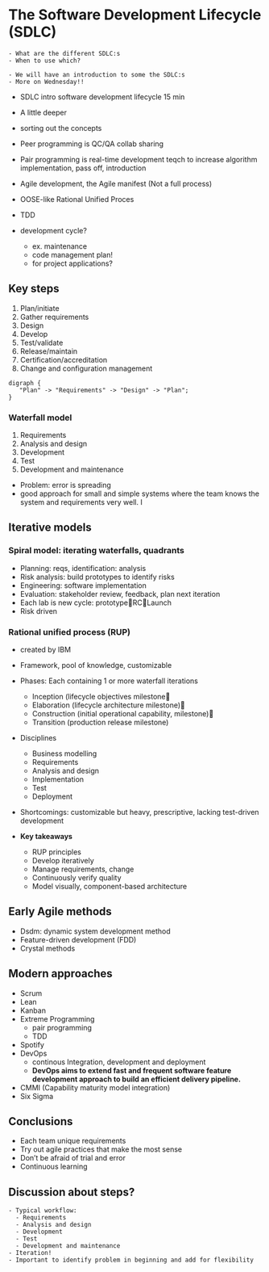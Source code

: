 # The Software Development Lifecycle (SDLC)

```{questions}
- What are the different SDLC:s
- When to use which?
```

```{objectives}
- We will have an introduction to some the SDLC:s
- More on Wednesday!!
```

- SDLC intro software development lifecycle 15 min


- A little deeper

- sorting out the concepts
- Peer programming is QC/QA collab sharing
- Pair programming is real-time development teqch to increase algorithm implementation, pass off, introduction
- Agile development, the Agile manifest (Not a full process)
- OOSE-like Rational Unified Proces
- TDD

- development cycle?
  - ex. maintenance
  - code management plan!
  -	for project applications?

## Key steps

1.	Plan/initiate
2.	Gather requirements
3.	Design
4.	Develop
5.	Test/validate
6.	Release/maintain
7.	Certification/accreditation
8.	Change and configuration management

```{graphviz}
digraph {
   "Plan" -> "Requirements" -> "Design" -> "Plan";
}
```

### Waterfall model
1.	Requirements
2.	Analysis and design
3.	Development
4.	Test
5.	Development and maintenance

- Problem:  error is spreading
- good approach for small and simple systems where the team knows the system and requirements very well. I

## Iterative models
### Spiral model: iterating waterfalls, quadrants
- Planning: reqs, identification: analysis
- Risk analysis: build prototypes to identify risks
- Engineering: software implementation
- Evaluation: stakeholder review, feedback, plan next iteration
- Each lab is new cycle: prototypeRCLaunch
- Risk driven

### Rational unified process (RUP) 
- created by IBM
- Framework, pool of knowledge, customizable
- Phases: Each containing 1 or more waterfall iterations
  - Inception (lifecycle objectives milestone
  - Elaboration (lifecycle architecture milestone)
  - Construction (initial operational capability, milestone)
  - Transition (production release milestone)
- Disciplines
  - Business modelling
  - Requirements
  - Analysis and design
  - Implementation
  - Test
  - Deployment
- Shortcomings: customizable but heavy, prescriptive, lacking test-driven development

- **Key takeaways**
  - RUP principles
  - Develop iteratively
  - Manage requirements, change
  - Continuously verify quality
  - Model visually, component-based architecture

## Early Agile methods
-	Dsdm: dynamic system development method
-	Feature-driven development (FDD)
-	Crystal methods

## Modern approaches
- Scrum 
- Lean
- Kanban
- Extreme Programming
  - pair programming
  - TDD
- Spotify
- DevOps
  - continous Integration, development and deployment
  - **DevOps aims to extend fast and frequent software feature development approach to build an efficient delivery pipeline.**
- CMMI (Capability maturity model integration)
- Six Sigma

## Conclusions
  - Each team unique requirements
  - Try out agile practices that make the most sense
  - Don’t be afraid of trial and error
  - Continuous learning


## Discussion about steps?

```{keypoints}
- Typical workflow:
  - Requirements
  - Analysis and design
  - Development
  - Test
  - Development and maintenance
- Iteration!
- Important to identify problem in beginning and add for flexibility

```
